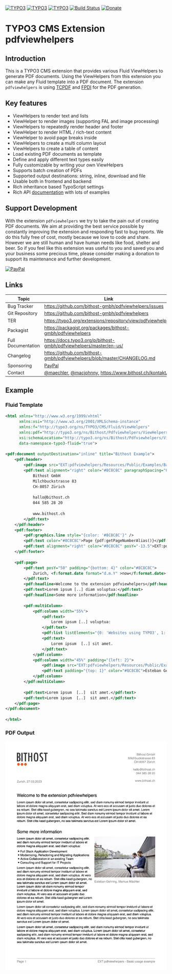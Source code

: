 [![TYPO3](https://img.shields.io/badge/TYPO3-9%20LTS-orange.svg)](https://typo3.org/)
[![TYPO3](https://img.shields.io/badge/TYPO3-10%20LTS-orange.svg)](https://typo3.org/)
[![TYPO3](https://img.shields.io/badge/TYPO3-11%20LTS-orange.svg)](https://typo3.org/)
[![Build Status](https://travis-ci.org/bithost-gmbh/pdfviewhelpers.svg?branch=master)](https://travis-ci.org/bithost-gmbh/pdfviewhelpers)
[![Donate](https://img.shields.io/badge/Donate-PayPal-blue.svg)](https://www.paypal.com/cgi-bin/webscr?cmd=_s-xclick&hosted_button_id=YGTVWHW8TP8Q4)

# TYPO3 CMS Extension pdfviewhelpers

## Introduction
This is a TYPO3 CMS extension that provides various Fluid ViewHelpers to generate PDF documents.
Using the ViewHelpers from this extension you can make any Fluid template into a PDF document.
The extension `pdfviewhelpers` is using [TCPDF](https://tcpdf.org/) and [FPDI](https://www.setasign.com/products/fpdi) for the PDF generation.

## Key features

- ViewHelpers to render text and lists
- ViewHelper to render images (supporting FAL and image processing)
- ViewHelpers to repeatedly render header and footer
- ViewHelper to render HTML / rich-text content
- ViewHelper to avoid page breaks inside
- ViewHelpers to create a multi column layout
- ViewHelpers to create a table of content
- Load existing PDF documents as template
- Define and apply different text types easily
- Fully customizable by writing your own ViewHelpers
- Supports batch creation of PDFs
- Supported output destinations: string, inline, download and file
- Usable both in frontend and backend
- Rich inheritance based TypoScript settings
- Rich API [documentation](https://docs.typo3.org/p/bithost-gmbh/pdfviewhelpers/master/en-us/) with lots of examples

## Support Development
With the extension `pdfviewhelpers` we try to take the pain out of creating PDF documents. 
We aim at providing the best service possible by constantly improving the extension and responding fast to bug reports.
We do this fully free of cost, mostly because we love to code and share. However we are still human and have human needs like food, shelter and beer.
So if you feel like this extension was useful to you and saved you and your business some precious time, please consider making a donation to support its maintenance and further development. 

[![PayPal](https://www.paypalobjects.com/en_US/CH/i/btn/btn_donateCC_LG.gif)](https://www.paypal.com/cgi-bin/webscr?cmd=_s-xclick&hosted_button_id=YGTVWHW8TP8Q4)

## Links

| Topic              | Link                                                                                                                  |
|--------------------|-----------------------------------------------------------------------------------------------------------------------|
| Bug Tracker        | https://github.com/bithost-gmbh/pdfviewhelpers/issues                                                                 |
| Git Repository     | https://github.com/bithost-gmbh/pdfviewhelpers                                                                        |
| TER                | https://typo3.org/extensions/repository/view/pdfviewhelpers                                                           |
| Packagist          | https://packagist.org/packages/bithost-gmbh/pdfviewhelpers                                                            |
| Full Documentation | https://docs.typo3.org/p/bithost-gmbh/pdfviewhelpers/master/en-us/                                                    |
| Changelog          | https://github.com/bithost-gmbh/pdfviewhelpers/blob/master/CHANGELOG.md                                               |
| Sponsoring         | [PayPal](https://www.paypal.com/cgi-bin/webscr?cmd=_s-xclick&hosted_button_id=YGTVWHW8TP8Q4)                          |
| Contact            | [@maechler](https://github.com/maechler), [@macjohnny](https://github.com/macjohnny), https://www.bithost.ch/kontakt/ |

## Example

### Fluid Template
```xml
<html xmlns="http://www.w3.org/1999/xhtml"
      xmlns:xsi="http://www.w3.org/2001/XMLSchema-instance"
      xmlns:f="http://typo3.org/ns/TYPO3/CMS/Fluid/ViewHelpers"
      xmlns:pdf="http://typo3.org/ns/Bithost/Pdfviewhelpers/ViewHelpers"
      xsi:schemaLocation="http://typo3.org/ns/Bithost/Pdfviewhelpers/ViewHelpers https://pdfviewhelpers.bithost.ch/schema/2.3.xsd"
      data-namespace-typo3-fluid="true">
    
<pdf:document outputDestination="inline" title="Bithost Example">
    <pdf:header>
        <pdf:image src="EXT:pdfviewhelpers/Resources/Public/Examples/BasicUsage/logo.png" width="40" />
        <pdf:text alignment="right" color="#8C8C8C" paragraphSpacing="0" posY="15">
            Bithost GmbH
            Milchbuckstrasse 83
            CH-8057 Zürich
    
            hallo@bithost.ch
            044 585 28 20
    
            www.bithost.ch
        </pdf:text>
    </pdf:header>
    <pdf:footer>
        <pdf:graphics.line style="{color: '#8C8C8C'}" />
        <pdf:text color="#8C8C8C">Page {pdf:getPageNumberAlias()}</pdf:text>
        <pdf:text alignment="right" color="#8C8C8C" posY="-13.5">EXT:pdfviewhelpers - Basic usage example</pdf:text>
    </pdf:footer>
    
    <pdf:page>
        <pdf:text posY="50" padding="{bottom: 4}" color="#8C8C8C">
            Zurich, <f:format.date format="d.m.Y" >now</f:format.date>
        </pdf:text>
        <pdf:headline>Welcome to the extension pdfviewhelpers</pdf:headline>
        <pdf:text>Lorem ipsum [..] diam voluptua:</pdf:text>
        <pdf:headline>Some more information</pdf:headline>
    
        <pdf:multiColumn>
            <pdf:column width="55%">
                <pdf:text>
                    Lorem ipsum [..] voluptua:
                </pdf:text>
                <pdf:list listElements="{0: 'Websites using TYPO3', 1: 'Application Development', 2: 'Mobile Apps', 3: 'Hosting'}"/>
                <pdf:text>
                    Lorem ipsum  [..] sit amet.
                </pdf:text>
            </pdf:column>
            <pdf:column width="45%" padding="{left: 2}">
                <pdf:image src="EXT:pdfviewhelpers/Resources/Public/Examples/BasicUsage/Bithost.jpg" />
                <pdf:text padding="{top: 1}" color="#8C8C8C">Esteban Gehring, Markus Mächler</pdf:text>
            </pdf:column>
        </pdf:multiColumn>
    
        <pdf:text>Lorem ipsum  [..]  sit amet.</pdf:text>
        <pdf:text>Lorem ipsum  [..]  sit amet.</pdf:text>
    </pdf:page>
</pdf:document>

</html>

```

### PDF Output

![Example PDF output](Documentation/Examples/BasicUsage/_assets/output.png)

